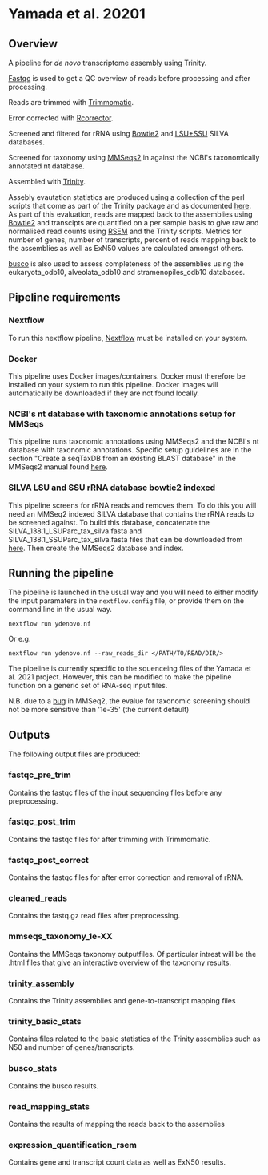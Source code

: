 # Yamada et al. 20201

## Overview
A pipeline for *de novo* transcriptome assembly using Trinity.

[Fastqc](https://www.bioinformatics.babraham.ac.uk/projects/fastqc/) is used to get a QC overview of reads before processing and after processing.

Reads are trimmed with [Trimmomatic](http://www.usadellab.org/cms/?page=trimmomatic).

Error corrected with [Rcorrector](https://github.com/mourisl/Rcorrector).

Screened and filtered for rRNA using [Bowtie2](http://bowtie-bio.sourceforge.net/bowtie2/index.shtml) and [LSU+SSU](https://www.arb-silva.de/) SILVA databases.

Screened for taxonomy using [MMSeqs2](https://github.com/soedinglab/MMseqs2) in against the NCBI's taxonomically annotated nt database.

Assembled with [Trinity](https://github.com/trinityrnaseq/trinityrnaseq/wiki).

Assebly evautation statistics are produced using a collection of the perl scripts that come as part of the Trinity package and as documented [here](https://github.com/trinityrnaseq/trinityrnaseq/wiki/Transcriptome-Assembly-Quality-Assessment). As part of this evaluation, reads are mapped back to the assemblies using [Bowtie2](http://bowtie-bio.sourceforge.net/bowtie2/index.shtml) and transcipts are quantified on a per sample basis to give raw and normalised read counts using [RSEM](https://bmcbioinformatics.biomedcentral.com/articles/10.1186/1471-2105-12-323) and the Trinity scripts. Metrics for number of genes, number of transcripts, percent of reads mapping back to the assemblies as well as ExN50 values are calculated amongst others.

[busco](https://busco.ezlab.org/) is also used to assess completeness of the assemblies using the eukaryota_odb10, alveolata_odb10 and stramenopiles_odb10 databases.

## Pipeline requirements
### Nextflow
To run this nextflow pipeline, [Nextflow](https://www.nextflow.io/) must be installed on your system.

### Docker
This pipeline uses Docker images/containers. Docker must therefore be installed on your system to run this pipeline. Docker images will automatically be downloaded if they are not found locally.

### NCBI's nt database with taxonomic annotations setup for MMSeqs
This pipeline runs taxonomic annotations using MMSeqs2 and the NCBI's nt database with taxonomic annotations. Specific setup guidelines are in the section "Create a seqTaxDB from an existing BLAST database" in the MMSeqs2 manual found [here](https://mmseqs.com/latest/userguide.pdf).

### SILVA LSU and SSU rRNA database bowtie2 indexed
This pipeline screens for rRNA reads and removes them. To do this you will need an MMSeq2 indexed SILVA database that contains the rRNA reads to be screened against. To build this database, concatenate the SILVA_138.1_LSUParc_tax_silva.fasta and SILVA_138.1_SSUParc_tax_silva.fasta files that can be downloaded from [here](https://www.arb-silva.de/no_cache/download/archive/release_138_1/Exports/). Then create the MMSeqs2 database and index.

## Running the pipeline
The pipeline is launched in the usual way and you will need to either modify the input paramaters in the `nextflow.config` file, or provide them on the command line in the usual way.
```
nextflow run ydenovo.nf
```
Or e.g.
```
nextflow run ydenovo.nf --raw_reads_dir </PATH/TO/READ/DIR/>
```
The pipeline is currently specific to the squenceing files of the Yamada et al. 2021 project. However, this can be modified to make the pipeline function on a generic set of RNA-seq input files.

N.B. due to a [bug](https://github.com/soedinglab/MMseqs2/issues/399) in MMSeq2, the evalue for taxonomic screening should not be more sensitive than '1e-35' (the current default)

## Outputs

The following output files are produced:

### fastqc_pre_trim

Contains the fastqc files of the input sequencing files before any preprocessing.

### fastqc_post_trim

Contains the fastqc files for after trimming with Trimmomatic.

### fastqc_post_correct

Contains the fastqc files for after error correction and removal of rRNA.

### cleaned_reads

Contains the fastq.gz read files after preprocessing.

### mmseqs_taxonomy_1e-XX

Contains the MMSeqs taxonomy outputfiles. Of particular intrest will be the .html files that give an interactive overview of the taxonomy results.

### trinity_assembly

Contains the Trinity assemblies and gene-to-transcript mapping files

### trinity_basic_stats

Contains files related to the basic statistics of the Trinity assemblies such as N50 and number of genes/transcripts.

### busco_stats

Contains the busco results.

### read_mapping_stats

Contains the results of mapping the reads back to the assemblies

### expression_quantification_rsem

Contains gene and transcript count data as well as ExN50 results.
